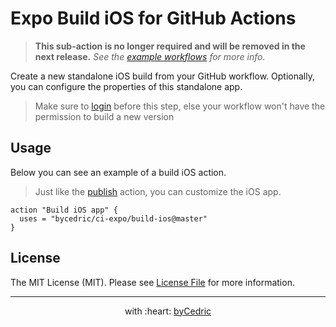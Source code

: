# Expo Build iOS for GitHub Actions

> **This sub-action is no longer required and will be removed in the next release.**
> _See the [example workflows](../README.md#example-workflows) for more info._

Create a new standalone iOS build from your GitHub workflow.
Optionally, you can configure the properties of this standalone app.

> Make sure to [login](../login) before this step, else your workflow won't have the permission to build a new version

## Usage

Below you can see an example of a build iOS action.

> Just like the [publish](../publish) action, you can customize the iOS app.

```hcl
action "Build iOS app" {
  uses = "bycedric/ci-expo/build-ios@master"
}
```

## License

The MIT License (MIT). Please see [License File](LICENSE.md) for more information.

--- ---

<p align="center">
    with :heart: <a href="https://bycedric.com" target="_blank">byCedric</a>
</p>
